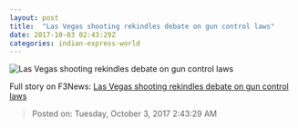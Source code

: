 ```yaml
---
layout: post
title:  "Las Vegas shooting rekindles debate on gun control laws"
date: 2017-10-03 02:43:29Z
categories: indian-express-world
---
```


![Las Vegas shooting rekindles debate on gun control laws](http://images.indianexpress.com/2015/12/california-shooting-gun.jpg?w=759)




Full story on F3News: [Las Vegas shooting rekindles debate on gun control laws](http://www.f3nws.com/n/nuraWE)

> Posted on: Tuesday, October 3, 2017 2:43:29 AM
